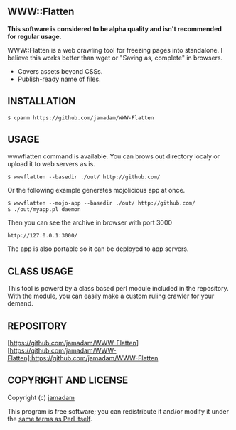 WWW::Flatten
---------------

__This software is considered to be alpha quality and isn't recommended for
regular usage.__

WWW::Flatten is a web crawling tool for freezing pages into standalone.
I believe this works better than wget or "Saving as, complete" in browsers.

- Covers assets beyond CSSs.
- Publish-ready name of files.

## INSTALLATION

    $ cpanm https://github.com/jamadam/WWW-Flatten

## USAGE

wwwflatten command is available. You can brows out directory localy or upload it
to web servers as is.

    $ wwwflatten --basedir ./out/ http://github.com/

Or the following example generates mojolicious app at once.

    $ wwwflatten --mojo-app --basedir ./out/ http://github.com/
    $ ./out/myapp.pl daemon

Then you can see the archive in browser with port 3000

    http://127.0.0.1:3000/

The app is also portable so it can be deployed to app servers.

## CLASS USAGE

This tool is powerd by a class based perl module included in the repository.
With the module, you can easily make a custom ruling crawler for your demand.

## REPOSITORY

[https://github.com/jamadam/WWW-Flatten]
[https://github.com/jamadam/WWW-Flatten]:https://github.com/jamadam/WWW-Flatten

## COPYRIGHT AND LICENSE

Copyright (c) [jamadam]

This program is free software; you can redistribute it and/or
modify it under the [same terms as Perl itself].

[jamadam]: http://blog2.jamadam.com/
[same terms as Perl itself]:http://dev.perl.org/licenses/
